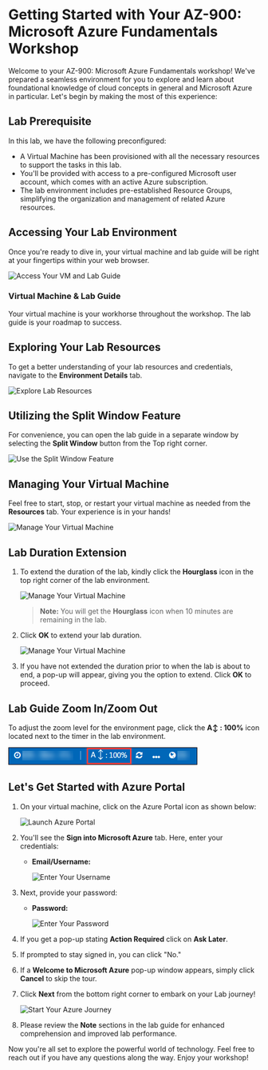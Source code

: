# Getting Started with Your AZ-900: Microsoft Azure Fundamentals Workshop
 
Welcome to your AZ-900: Microsoft Azure Fundamentals workshop! We've prepared a seamless environment for you to explore and learn about foundational knowledge of cloud concepts in general and Microsoft Azure in particular. Let's begin by making the most of this experience:
 
## Lab Prerequisite

In this lab, we have the following preconfigured:

- A Virtual Machine has been provisioned with all the necessary resources to support the tasks in this lab. 
- You'll be provided with access to a pre-configured Microsoft user account, which comes with an active Azure subscription. 
- The lab environment includes pre-established Resource Groups, simplifying the organization and management of related Azure resources.

## Accessing Your Lab Environment
 
Once you're ready to dive in, your virtual machine and lab guide will be right at your fingertips within your web browser.
 
  ![Access Your VM and Lab Guide](../images/labguide.png)

### Virtual Machine & Lab Guide
 
Your virtual machine is your workhorse throughout the workshop. The lab guide is your roadmap to success.
 
## Exploring Your Lab Resources
 
To get a better understanding of your lab resources and credentials, navigate to the **Environment Details** tab.
 
  ![Explore Lab Resources](../images/env.png)
 
## Utilizing the Split Window Feature
 
For convenience, you can open the lab guide in a separate window by selecting the **Split Window** button from the Top right corner.
 
  ![Use the Split Window Feature](../images/spl.png)
 
## Managing Your Virtual Machine
 
Feel free to start, stop, or restart your virtual machine as needed from the **Resources** tab. Your experience is in your hands!
 
  ![Manage Your Virtual Machine](../images/res.png)
 
## **Lab Duration Extension**

1. To extend the duration of the lab, kindly click the **Hourglass** icon in the top right corner of the lab environment. 

    ![Manage Your Virtual Machine](../images/gext.png)

    >**Note:** You will get the **Hourglass** icon when 10 minutes are remaining in the lab.

2. Click **OK** to extend your lab duration.
 
   ![Manage Your Virtual Machine](../images/gext2.png)

3. If you have not extended the duration prior to when the lab is about to end, a pop-up will appear, giving you the option to extend. Click **OK** to proceed.

## Lab Guide Zoom In/Zoom Out
 
To adjust the zoom level for the environment page, click the **A↕ : 100%** icon located next to the timer in the lab environment.

  ![Manage Your Virtual Machine](../images/zoom-feature.png)

## Let's Get Started with Azure Portal
 
1. On your virtual machine, click on the Azure Portal icon as shown below:
 
   ![Launch Azure Portal](../images/sc900-image(1).png)

 
2. You'll see the **Sign into Microsoft Azure** tab. Here, enter your credentials:
 
   - **Email/Username:** <inject key="AzureAdUserEmail"></inject>
 
       ![Enter Your Username](../images/sc900-image-1.png)
 
3. Next, provide your password:
 
   - **Password:** <inject key="AzureAdUserPassword"></inject>
 
      ![Enter Your Password](../images/sc900-image-2.png)
 
4. If you get a pop-up stating **Action Required** click on **Ask Later**.

5. If prompted to stay signed in, you can click "No."
 
6. If a **Welcome to Microsoft Azure** pop-up window appears, simply click **Cancel** to skip the tour.
 
7. Click **Next** from the bottom right corner to embark on your Lab journey!
 
    ![Start Your Azure Journey](../images/sc900-image(3).png)

8. Please review the **Note** sections in the lab guide for enhanced comprehension and improved lab performance.
 
Now you're all set to explore the powerful world of technology. Feel free to reach out if you have any questions along the way. Enjoy your workshop!

